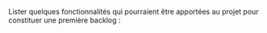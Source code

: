 Lister quelques fonctionnalités qui pourraient être
apportées au projet pour constituer une première backlog :